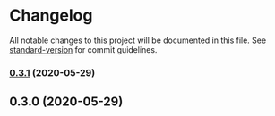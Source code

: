 # Changelog

All notable changes to this project will be documented in this file. See [standard-version](https://github.com/conventional-changelog/standard-version) for commit guidelines.

### [0.3.1](https://github.com/justinvdm/chainify-object/compare/v0.3.0...v0.3.1) (2020-05-29)

## 0.3.0 (2020-05-29)
